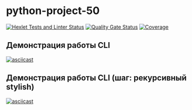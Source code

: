 # python-project-50

[![Hexlet Tests and Linter Status](https://github.com/RomanVetrov/python-project-50/actions/workflows/hexlet-check.yml/badge.svg)](https://github.com/RomanVetrov/python-project-50/actions)
[![Quality Gate Status](https://sonarcloud.io/api/project_badges/measure?project=RomanVetrov_python-project-50&metric=alert_status)](https://sonarcloud.io/dashboard?id=RomanVetrov_python-project-50)
[![Coverage](https://sonarcloud.io/api/project_badges/measure?project=RomanVetrov_python-project-50&metric=coverage)](https://sonarcloud.io/dashboard?id=RomanVetrov_python-project-50)


## Демонстрация работы CLI

[![asciicast](https://asciinema.org/a/dlLNiytpmErGazQDjP4zjwjuF.svg)](https://asciinema.org/a/dlLNiytpmErGazQDjP4zjwjuF)

## Демонстрация работы CLI (шаг: рекурсивный stylish)

[![asciicast](https://asciinema.org/a/lcNWAzRC2JGjzpdHaQmtFjxXT.svg)](https://asciinema.org/a/lcNWAzRC2JGjzpdHaQmtFjxXT)
